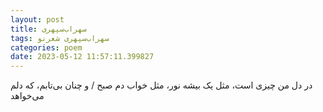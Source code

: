 ```yaml
---
layout: post
title: سهراب‌سپهری
tags: سهراب‌سپهری شعر‌نو
categories: poem
date: 2023-05-12 11:57:11.399827
---
```


در دل من چیزی است، مثل یک بیشه نور، مثل خواب دم صبح / و چنان بی‌تابم، که دلم می‌خواهد